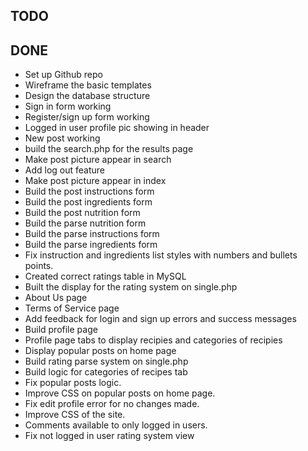 TODO
----

DONE
----
* Set up Github repo
* Wireframe the basic templates
* Design the database structure
* Sign in form working
* Register/sign up form working
* Logged in user profile pic showing in header
* New post working
* build the search.php for the results page
* Make post picture appear in search
* Add log out feature
* Make post picture appear in index
* Build the post instructions form
* Build the post ingredients form
* Build the post nutrition form
* Build the parse nutrition form
* Build the parse instructions form
* Build the parse ingredients form
* Fix instruction and ingredients list styles with numbers and bullets points.
* Created correct ratings table in MySQL
* Built the display for the rating system on single.php
* About Us page
* Terms of Service page
* Add feedback for login and sign up errors and success messages
* Build profile page
* Profile page tabs to display recipies and categories of recipies
* Display popular posts on home page
* Build rating parse system on single.php
* Build logic for categories of recipes tab
* Fix popular posts logic.
* Improve CSS on popular posts on home page.
* Fix edit profile error for no changes made.
* Improve CSS of the site.
* Comments available to only logged in users.
* Fix not logged in user rating system view